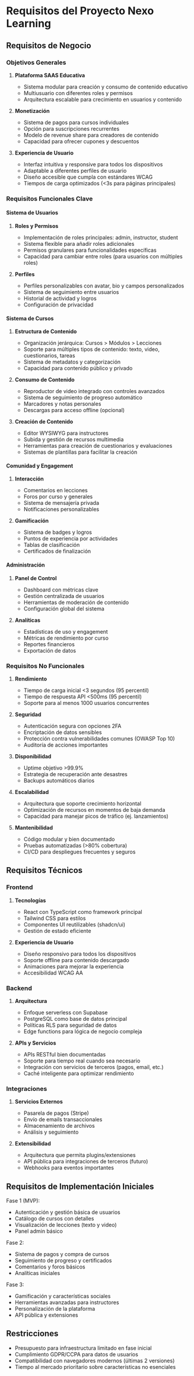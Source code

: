 
# Requisitos del Proyecto Nexo Learning

## Requisitos de Negocio

### Objetivos Generales

1. **Plataforma SAAS Educativa**
   - Sistema modular para creación y consumo de contenido educativo
   - Multiusuario con diferentes roles y permisos
   - Arquitectura escalable para crecimiento en usuarios y contenido

2. **Monetización**
   - Sistema de pagos para cursos individuales
   - Opción para suscripciones recurrentes
   - Modelo de revenue share para creadores de contenido
   - Capacidad para ofrecer cupones y descuentos

3. **Experiencia de Usuario**
   - Interfaz intuitiva y responsive para todos los dispositivos
   - Adaptable a diferentes perfiles de usuario
   - Diseño accesible que cumpla con estándares WCAG
   - Tiempos de carga optimizados (<3s para páginas principales)

### Requisitos Funcionales Clave

#### Sistema de Usuarios

1. **Roles y Permisos**
   - Implementación de roles principales: admin, instructor, student
   - Sistema flexible para añadir roles adicionales
   - Permisos granulares para funcionalidades específicas
   - Capacidad para cambiar entre roles (para usuarios con múltiples roles)

2. **Perfiles**
   - Perfiles personalizables con avatar, bio y campos personalizados
   - Sistema de seguimiento entre usuarios
   - Historial de actividad y logros
   - Configuración de privacidad

#### Sistema de Cursos

1. **Estructura de Contenido**
   - Organización jerárquica: Cursos > Módulos > Lecciones
   - Soporte para múltiples tipos de contenido: texto, video, cuestionarios, tareas
   - Sistema de metadatos y categorización
   - Capacidad para contenido público y privado

2. **Consumo de Contenido**
   - Reproductor de video integrado con controles avanzados
   - Sistema de seguimiento de progreso automático
   - Marcadores y notas personales
   - Descargas para acceso offline (opcional)

3. **Creación de Contenido**
   - Editor WYSIWYG para instructores
   - Subida y gestión de recursos multimedia
   - Herramientas para creación de cuestionarios y evaluaciones
   - Sistemas de plantillas para facilitar la creación

#### Comunidad y Engagement

1. **Interacción**
   - Comentarios en lecciones
   - Foros por curso y generales
   - Sistema de mensajería privada
   - Notificaciones personalizables

2. **Gamificación**
   - Sistema de badges y logros
   - Puntos de experiencia por actividades
   - Tablas de clasificación
   - Certificados de finalización

#### Administración

1. **Panel de Control**
   - Dashboard con métricas clave
   - Gestión centralizada de usuarios
   - Herramientas de moderación de contenido
   - Configuración global del sistema

2. **Analíticas**
   - Estadísticas de uso y engagement
   - Métricas de rendimiento por curso
   - Reportes financieros
   - Exportación de datos

### Requisitos No Funcionales

1. **Rendimiento**
   - Tiempo de carga inicial <3 segundos (95 percentil)
   - Tiempo de respuesta API <500ms (95 percentil)
   - Soporte para al menos 1000 usuarios concurrentes

2. **Seguridad**
   - Autenticación segura con opciones 2FA
   - Encriptación de datos sensibles
   - Protección contra vulnerabilidades comunes (OWASP Top 10)
   - Auditoría de acciones importantes

3. **Disponibilidad**
   - Uptime objetivo >99.9%
   - Estrategia de recuperación ante desastres
   - Backups automáticos diarios

4. **Escalabilidad**
   - Arquitectura que soporte crecimiento horizontal
   - Optimización de recursos en momentos de baja demanda
   - Capacidad para manejar picos de tráfico (ej. lanzamientos)

5. **Mantenibilidad**
   - Código modular y bien documentado
   - Pruebas automatizadas (>80% cobertura)
   - CI/CD para despliegues frecuentes y seguros

## Requisitos Técnicos

### Frontend

1. **Tecnologías**
   - React con TypeScript como framework principal
   - Tailwind CSS para estilos
   - Componentes UI reutilizables (shadcn/ui)
   - Gestión de estado eficiente

2. **Experiencia de Usuario**
   - Diseño responsivo para todos los dispositivos
   - Soporte offline para contenido descargado
   - Animaciones para mejorar la experiencia
   - Accesibilidad WCAG AA

### Backend

1. **Arquitectura**
   - Enfoque serverless con Supabase
   - PostgreSQL como base de datos principal
   - Políticas RLS para seguridad de datos
   - Edge functions para lógica de negocio compleja

2. **APIs y Servicios**
   - APIs RESTful bien documentadas
   - Soporte para tiempo real cuando sea necesario
   - Integración con servicios de terceros (pagos, email, etc.)
   - Caché inteligente para optimizar rendimiento

### Integraciones

1. **Servicios Externos**
   - Pasarela de pagos (Stripe)
   - Envío de emails transaccionales
   - Almacenamiento de archivos
   - Análisis y seguimiento

2. **Extensibilidad**
   - Arquitectura que permita plugins/extensiones
   - API pública para integraciones de terceros (futuro)
   - Webhooks para eventos importantes

## Requisitos de Implementación Iniciales

Fase 1 (MVP):
- Autenticación y gestión básica de usuarios
- Catálogo de cursos con detalles
- Visualización de lecciones (texto y video)
- Panel admin básico

Fase 2:
- Sistema de pagos y compra de cursos
- Seguimiento de progreso y certificados
- Comentarios y foros básicos
- Analíticas iniciales

Fase 3:
- Gamificación y características sociales
- Herramientas avanzadas para instructores
- Personalización de la plataforma
- API pública y extensiones

## Restricciones

- Presupuesto para infraestructura limitado en fase inicial
- Cumplimiento GDPR/CCPA para datos de usuarios
- Compatibilidad con navegadores modernos (últimas 2 versiones)
- Tiempo al mercado prioritario sobre características no esenciales
